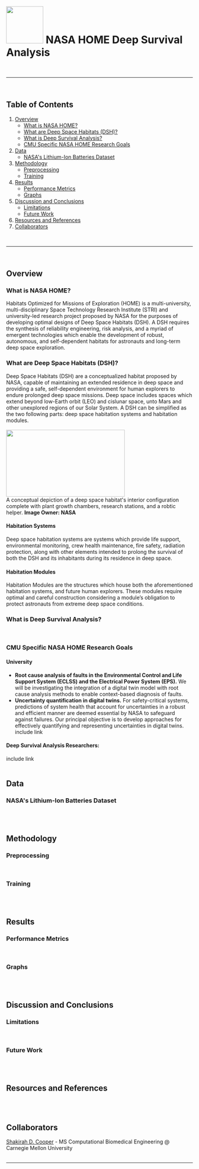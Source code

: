 # <img src="https://drive.google.com/uc?export=view&id=1XoL0DKY9N63l-rIop8PnYnHXGRz_AOfx" width="100" height="100"> NASA HOME Deep Survival Analysis
<br>


***
<br>


## Table of Contents
1. [Overview](#overview)
   * [What is NASA HOME?](#nasa-home)
   * [What are Deep Space Habitats (DSH)?](#dsh)
   * [What is Deep Survival Analysis?](#dsa)
   * [CMU Specific NASA HOME Research Goals](#cmu)
2. [Data](#data)
   * [NASA's Lithium-Ion Batteries Dataset](#li-ion)
3. [Methodology](#method)
   * [Preprocessing](#pre-proc)
   * [Training](#train)
4. [Results](#results)
   * [Performance Metrics](#metrics)
   * [Graphs](#graphs)
5. [Discussion and Conclusions](#disc-cons)
   * [Limitations](#limits)
   * [Future Work](#future)
6. [Resources and References](#res-ref)
7. [Collaborators](#collab)


<br>

***
<br>


<a name = "overview"></a>
## Overview
<a name = "nasa-home"></a>
### What is NASA HOME?
Habitats Optimized for Missions of Exploration (HOME) is a multi-university, multi-disciplinary Space Technology Research Institute (STRI) and university-led research project proposed by NASA for the purposes of developing optimal designs of Deep Space Habitats (DSH). A DSH requires the synthesis of reliability engineering, risk analysis, and a myriad of emergent technologies which enable the development of robust, autonomous, and self-dependent habitats for astronauts and long-term deep space exploration.
<br>

<a name = "dsh"></a>
### What are Deep Space Habitats (DSH)?
Deep Space Habitats (DSH) are a conceptualized habitat proposed by NASA, capable of maintaining an extended residence in deep space and providing a safe, self-dependent environment for human explorers to endure prolonged deep space missions. Deep space includes spaces which extend beyond low-Earth orbit (LEO) and cislunar space, unto Mars and other unexplored regions of our Solar System. A DSH can be simplified as the two following parts: deep space habitation systems and habitation modules.
<br><br>
<img src="https://drive.google.com/uc?export=view&id=16flpdqapmh1jcujg2csmyAEqBFnsk9hw" width="320" height="180">
<br>
A conceptual depiction of a deep space habitat's interior configuration complete with plant growth chambers, research stations, and a robtic helper. <b>Image Owner: NASA</b>

#### Habitation Systems
Deep space habitation systems are systems which provide life support, environmental monitoring, crew health maintenance, fire safety, radiation protection, along with other elements intended to prolong the survival of both the DSH and its inhabitants during its residence in deep space. 
#### Habitation Modules
Habitation Modules are the structures which house both the aforementioned habitation systems, and future human explorers. These modules require optimal and careful construction considering a module’s obligation to protect astronauts from extreme deep space conditions.
<br>

<a name = "dsa"></a>
### What is Deep Survival Analysis?
<br>

<a name = "cmu"></a>
### CMU Specific NASA HOME Research Goals
#### University
* <b>Root cause analysis of faults in the Environmental Control and Life Support System (ECLSS) and the Electrical Power System (EPS).</b> We will be investigating the integration of a digital twin model with root cause analysis methods to enable context-based diagnosis of faults.
* <b>Uncertainty quantification in digital twins.</b> For safety-critical systems, predictions of system health that account for uncertainties in a robust and efficient manner are deemed essential by NASA to safeguard against failures. Our principal objective is to develop approaches for effectively quantifying and representing uncertainties in digital twins.
include link
#### Deep Survival Analysis Researchers:
include link
<br><br>


<a name = "data"></a>
## Data
<a name = "li-ion"></a>
### NASA's Lithium-Ion Batteries Dataset
<br><br>


<a name = "method"></a>
## Methodology
<a name = "pre-proc"></a>
### Preprocessing
<br>

<a name = "train"></a>
### Training
<br><br>


<a name = "results"></a>
## Results
<a name = "metrics"></a>
### Performance Metrics
<br>

<a name = "graphs"></a>
### Graphs
<br><br>


<a name = "disc-cons"></a>
## Discussion and Conclusions
<a name = "limits"></a>
### Limitations
<br>

<a name = "future"></a>
### Future Work
<br><br>


<a name = "res-ref"></a>
## Resources and References
<br><br>


<a name = "collab"></a>
## Collaborators
[Shakirah D. Cooper](https://github.com/ArchaePi) - MS Computational Biomedical Engineering @ Carnegie Mellon University
<br><br>


***
